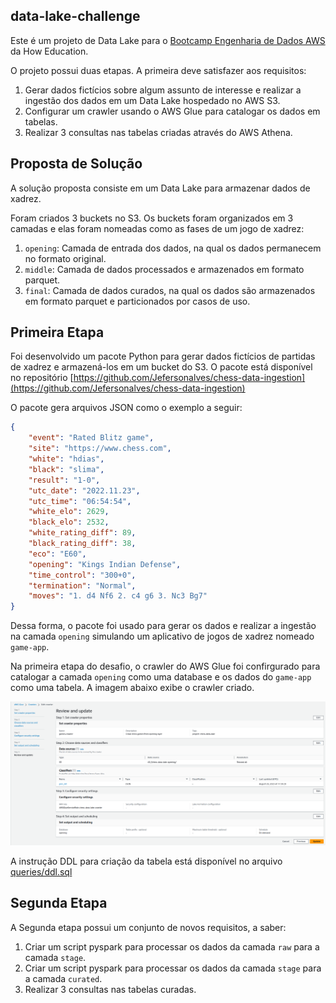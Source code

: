 ## data-lake-challenge

Este é um projeto de Data Lake para o [Bootcamp Engenharia de Dados AWS](https://howedu.com.br/cohort/engenharia-de-dados) da How Education.

O projeto possui duas etapas. A primeira deve satisfazer aos requisitos:
1. Gerar dados fictícios sobre algum assunto de interesse e realizar a ingestão dos dados em um Data Lake hospedado no AWS S3.
2. Configurar um crawler usando o AWS Glue para catalogar os dados em tabelas.
3. Realizar 3 consultas nas tabelas criadas através do AWS Athena.

## Proposta de Solução

A solução proposta consiste em um Data Lake para armazenar dados de xadrez.

Foram criados 3 buckets no S3. Os buckets foram organizados 
em 3 camadas e elas foram nomeadas como as fases de um jogo de xadrez:
1. `opening`: Camada de entrada dos dados, na qual os dados permanecem no formato original.
2. `middle`: Camada de dados processados e armazenados em formato parquet.
3. `final`: Camada de dados curados, na qual os dados são armazenados em formato parquet e particionados por casos de uso.

## Primeira Etapa

Foi desenvolvido um pacote Python para gerar dados fictícios de partidas de xadrez e armazená-los em um bucket do S3. O pacote está disponível no repositório [https://github.com/Jefersonalves/chess-data-ingestion](https://github.com/Jefersonalves/chess-data-ingestion)

O pacote gera arquivos JSON como o exemplo a seguir:

```json
{
    "event": "Rated Blitz game",
    "site": "https://www.chess.com",
    "white": "hdias",
    "black": "slima",
    "result": "1-0",
    "utc_date": "2022.11.23",
    "utc_time": "06:54:54",
    "white_elo": 2629,
    "black_elo": 2532,
    "white_rating_diff": 89,
    "black_rating_diff": 38,
    "eco": "E60",
    "opening": "Kings Indian Defense",
    "time_control": "300+0",
    "termination": "Normal",
    "moves": "1. d4 Nf6 2. c4 g6 3. Nc3 Bg7"
}
```

Dessa forma, o pacote foi usado para gerar os dados e realizar a ingestão na camada `opening` simulando um aplicativo de jogos de xadrez nomeado `game-app`.

Na primeira etapa do desafio, o crawler do AWS Glue foi confirgurado para catalogar a camada `opening` como uma database e os dados do `game-app` como uma tabela. A imagem abaixo exibe o crawler criado.

![Crawler](images/crawler.png)

A instrução DDL para criação da tabela está disponível no arquivo [queries/ddl.sql](queries/ddl.sql)

## Segunda Etapa

A Segunda etapa possui um conjunto de novos requisitos, a saber:
1. Criar um script pyspark para processar os dados da camada `raw` para a camada `stage`.
2. Criar um script pyspark para processar os dados da camada `stage` para a camada `curated`.
3. Realizar 3 consultas nas tabelas curadas.
